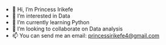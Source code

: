 - 👋 Hi, I’m Princess Irikefe
- 👀 I’m interested in Data
- 🌱 I’m currently learning Python
- 💞️ I’m looking to collaborate on Data analysis
- 📫 You can send me an email: princessirikefe4@gmail.com

<!---
princessirikefe/princessirikefe is a ✨ special ✨ repository because its `README.md` (this file) appears on your GitHub profile.
You can click the Preview link to take a look at your changes.
--->
